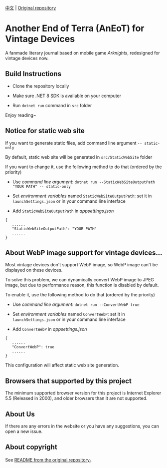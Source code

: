 [中文](README.md) | [Original repository](https://github.com/TCA-Arknights/aneot)

# Another End of Terra (AnEoT) for Vintage Devices

A fanmade literary journal based on mobile game *Arknights*, redesigned for vintage devices now.

## Build Instructions

- Clone the repository locally

- Make sure .NET 8 SDK is available on your computer

- Run `dotnet run` command in `src` folder

Enjoy reading~

## Notice for static web site

If you want to generate static files, add command line argument ```-- static-only```

By default, static web site will be generated in `src/StaticWebSite` folder

If you want to change it, use the following method to do that (ordered by the priority)
- Use *command line argument*:
```dotnet run --StaticWebSiteOutputPath "YOUR PATH" -- static-only```
- Set *environment variables* named ```StaticWebSiteOutputPath```: set it in ```launchSettings.json``` or in your command line interface

- Add ```StaticWebSiteOutputPath``` in *appsettings.json*
```
{
   ......
   "StaticWebSiteOutputPath": "YOUR PATH"
   ......
}
```

## About WebP image support for vintage devices...

Most vintage devices don't support WebP image, so WebP image can't be displayed on these devices.

To solve this problem, we can dynamically convert WebP image to JPEG image, but due to performance reason, this function is disabled by default.

To enable it, use the following method to do that (ordered by the priority)
- Use *command line argument*:
```dotnet run --ConvertWebP true```
- Set *environment variables* named ```ConvertWebP```: set it in ```launchSettings.json``` or in your command line interface

- Add ```ConvertWebP``` in *appsettings.json*
```
{
   ......
   "ConvertWebP": true
   ......
}
```

This configuration will affect static web site generation.

## Browsers that supported by this project

The minimum supported browser version for this project is Internet Explorer 5.5 (Released in 2000), and older browsers than it are not supported.

## About Us

If there are any errors in the website or you have any suggestions, you can open a new issue.

## About copyright

See [README from the original repository](https://github.com/TCA-Arknights/aneot?tab=readme-ov-file#about-copyright)。